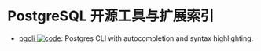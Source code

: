 # PostgreSQL 开源工具与扩展索引

- [pgcli ![code](https://shorturl.at/dlxyK)](https://github.com/dbcli/pgcli): Postgres CLI with autocompletion and syntax highlighting.
